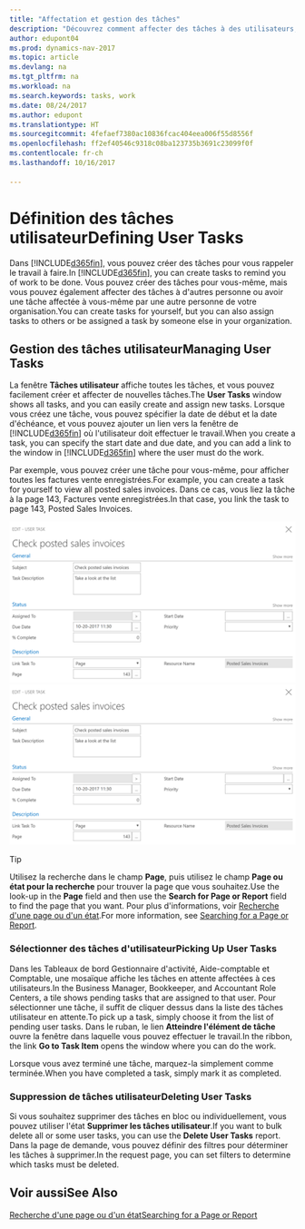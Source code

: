 ```yaml
---
title: "Affectation et gestion des tâches"
description: "Découvrez comment affecter des tâches à des utilisateurs, y compris votre comptable, dans Dynamics NAV"
author: edupont04
ms.prod: dynamics-nav-2017
ms.topic: article
ms.devlang: na
ms.tgt_pltfrm: na
ms.workload: na
ms.search.keywords: tasks, work
ms.date: 08/24/2017
ms.author: edupont
ms.translationtype: HT
ms.sourcegitcommit: 4fefaef7380ac10836fcac404eea006f55d8556f
ms.openlocfilehash: ff2ef40546c9318c08ba123735b3691c23099f0f
ms.contentlocale: fr-ch
ms.lasthandoff: 10/16/2017

---
```

# <a name="defining-user-tasks"></a><span data-ttu-id="46f78-103">Définition des tâches utilisateur</span><span class="sxs-lookup"><span data-stu-id="46f78-103">Defining User Tasks</span></span>
<span data-ttu-id="46f78-104">Dans [!INCLUDE[d365fin](includes/d365fin_md.md)], vous pouvez créer des tâches pour vous rappeler le travail à faire.</span><span class="sxs-lookup"><span data-stu-id="46f78-104">In [!INCLUDE[d365fin](includes/d365fin_md.md)], you can create tasks to remind you of work to be done.</span></span> <span data-ttu-id="46f78-105">Vous pouvez créer des tâches pour vous-même, mais vous pouvez également affecter des tâches à d'autres personne ou avoir une tâche affectée à vous-même par une autre personne de votre organisation.</span><span class="sxs-lookup"><span data-stu-id="46f78-105">You can create tasks for yourself, but you can also assign tasks to others or be assigned a task by someone else in your organization.</span></span>  

## <a name="managing-user-tasks"></a><span data-ttu-id="46f78-106">Gestion des tâches utilisateur</span><span class="sxs-lookup"><span data-stu-id="46f78-106">Managing User Tasks</span></span>
<span data-ttu-id="46f78-107">La fenêtre **Tâches utilisateur** affiche toutes les tâches, et vous pouvez facilement créer et affecter de nouvelles tâches.</span><span class="sxs-lookup"><span data-stu-id="46f78-107">The **User Tasks** window shows all tasks, and you can easily create and assign new tasks.</span></span> <span data-ttu-id="46f78-108">Lorsque vous créez une tâche, vous pouvez spécifier la date de début et la date d'échéance, et vous pouvez ajouter un lien vers la fenêtre de [!INCLUDE[d365fin](includes/d365fin_md.md)] où l'utilisateur doit effectuer le travail.</span><span class="sxs-lookup"><span data-stu-id="46f78-108">When you create a task, you can specify the start date and due date, and you can add a link to the window in [!INCLUDE[d365fin](includes/d365fin_md.md)] where the user must do the work.</span></span>  

<span data-ttu-id="46f78-109">Par exemple, vous pouvez créer une tâche pour vous-même, pour afficher toutes les factures vente enregistrées.</span><span class="sxs-lookup"><span data-stu-id="46f78-109">For example, you can create a task for yourself to view all posted sales invoices.</span></span> <span data-ttu-id="46f78-110">Dans ce cas, vous liez la tâche à la page 143, Factures vente enregistrées.</span><span class="sxs-lookup"><span data-stu-id="46f78-110">In that case, you link the task to page 143, Posted Sales Invoices.</span></span>  

<span data-ttu-id="46f78-111">![Exemple d'une tâche d'utilisateur](media/across-user-tasks/sample-user-task.png "Exemple d'une tâche d'utilisateur")</span><span class="sxs-lookup"><span data-stu-id="46f78-111">![Example of a User Task](media/across-user-tasks/sample-user-task.png "Example of a user task")</span></span>

> [!TIP]  
>  <span data-ttu-id="46f78-112">Utilisez la recherche dans le champ **Page**, puis utilisez le champ **Page ou état pour la recherche** pour trouver la page que vous souhaitez.</span><span class="sxs-lookup"><span data-stu-id="46f78-112">Use the look-up in the **Page** field and then use the **Search for Page or Report** field to find the page that you want.</span></span> <span data-ttu-id="46f78-113">Pour plus d'informations, voir [Recherche d'une page ou d'un état](ui-search.md).</span><span class="sxs-lookup"><span data-stu-id="46f78-113">For more information, see [Searching for a Page or Report](ui-search.md).</span></span>  

### <a name="picking-up-user-tasks"></a><span data-ttu-id="46f78-114">Sélectionner des tâches d'utilisateur</span><span class="sxs-lookup"><span data-stu-id="46f78-114">Picking Up User Tasks</span></span>
<span data-ttu-id="46f78-115">Dans les Tableaux de bord Gestionnaire d'activité, Aide-comptable et Comptable, une mosaïque affiche les tâches en attente affectées à ces utilisateurs.</span><span class="sxs-lookup"><span data-stu-id="46f78-115">In the Business Manager, Bookkeeper, and Accountant Role Centers, a tile shows pending tasks that are assigned to that user.</span></span> <span data-ttu-id="46f78-116">Pour sélectionner une tâche, il suffit de cliquer dessus dans la liste des tâches utilisateur en attente.</span><span class="sxs-lookup"><span data-stu-id="46f78-116">To pick up a task, simply choose it from the list of pending user tasks.</span></span> <span data-ttu-id="46f78-117">Dans le ruban, le lien **Atteindre l'élément de tâche** ouvre la fenêtre dans laquelle vous pouvez effectuer le travail.</span><span class="sxs-lookup"><span data-stu-id="46f78-117">In the ribbon, the link **Go to Task Item** opens the window where you can do the work.</span></span>  

<span data-ttu-id="46f78-118">Lorsque vous avez terminé une tâche, marquez-la simplement comme terminée.</span><span class="sxs-lookup"><span data-stu-id="46f78-118">When you have completed a task, simply mark it as completed.</span></span>  

### <a name="deleting-user-tasks"></a><span data-ttu-id="46f78-119">Suppression de tâches utilisateur</span><span class="sxs-lookup"><span data-stu-id="46f78-119">Deleting User Tasks</span></span>
<span data-ttu-id="46f78-120">Si vous souhaitez supprimer des tâches en bloc ou individuellement, vous pouvez utiliser l'état **Supprimer les tâches utilisateur**.</span><span class="sxs-lookup"><span data-stu-id="46f78-120">If you want to bulk delete all or some user tasks, you can use the **Delete User Tasks** report.</span></span> <span data-ttu-id="46f78-121">Dans la page de demande, vous pouvez définir des filtres pour déterminer les tâches à supprimer.</span><span class="sxs-lookup"><span data-stu-id="46f78-121">In the request page, you can set filters to determine which tasks must be deleted.</span></span>  

## <a name="see-also"></a><span data-ttu-id="46f78-122">Voir aussi</span><span class="sxs-lookup"><span data-stu-id="46f78-122">See Also</span></span>
[<span data-ttu-id="46f78-123">Recherche d'une page ou d'un état</span><span class="sxs-lookup"><span data-stu-id="46f78-123">Searching for a Page or Report</span></span>](ui-search.md)  

